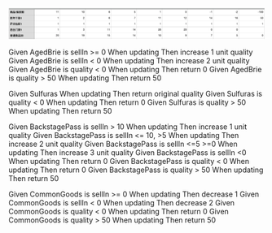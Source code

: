 ![](tasking.png)

Given AgedBrie is sellIn >= 0 When updating Then increase 1 unit quality
Given AgedBrie is sellIn < 0 When updating Then increase 2 unit quality
Given AgedBrie is quality < 0 When updating Then return 0
Given AgedBrie is quality > 50 When updating Then return 50


Given Sulfuras When updating Then return original quality
Given Sulfuras is quality < 0 When updating Then return 0
Given Sulfuras is quality > 50 When updating Then return 50

Given BackstagePass is sellIn > 10 When updating Then increase 1 unit quality
Given BackstagePass is sellIn <= 10, >5 When updating Then increase 2 unit quality
Given BackstagePass is sellIn <=5 >=0 When updating Then increase 3 unit quality
Given BackstagePass is sellIn <0 When updating Then return 0
Given BackstagePass is quality < 0 When updating Then return 0
Given BackstagePass is quality > 50 When updating Then return 50

Given CommonGoods is sellIn >= 0 When updating Then decrease 1
Given CommonGoods is sellIn < 0 When updating Then decrease 2
Given CommonGoods is quality < 0 When updating Then return 0
Given CommonGoods is quality > 50 When updating Then return 50
